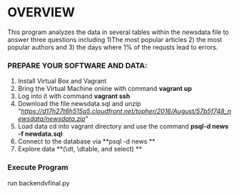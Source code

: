 # OVERVIEW

This program analyzes the data in several tables within the newsdata file to answer three questions including 1)The most popular articles 2) the most popular authors and 3) the days where 1% of the requsts lead to errors.

### PREPARE YOUR SOFTWARE AND DATA:

1) Install Virtual Box and Vagrant
2) Bring the Virtual Machine oniine with command **vagrant up**
3) Log into it with command **vagrant ssh**
4) Download the file newsdata.sql and unzip "_https://d17h27t6h515a5.cloudfront.net/topher/2016/August/57b5f748_newsdata/newsdata.zip_"
5) Load data cd into vagrant directory and use the command **psql-d news -f newdata.sql**
6) Connect to the database via **psql -d news **
7) Explore data **(\dt, \dtable, and select) **

### Execute Program
run backendvfinal.py


